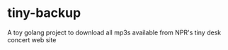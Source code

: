 # tiny-backup
A toy golang project to download all mp3s available from NPR's tiny desk concert web site
